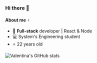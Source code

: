 ### Hi there 👋 
#### About me :female_sign:
- :rocket: **Full-stack** developer | React & Node
- :computer: System's Engineering student
- :star: 22 years old

![Valentina's GitHub stats](https://github-readme-stats.vercel.app/api?username=valebearzotti&count_private=true&show_icons=true&theme=vue-dark&hide=stars)
